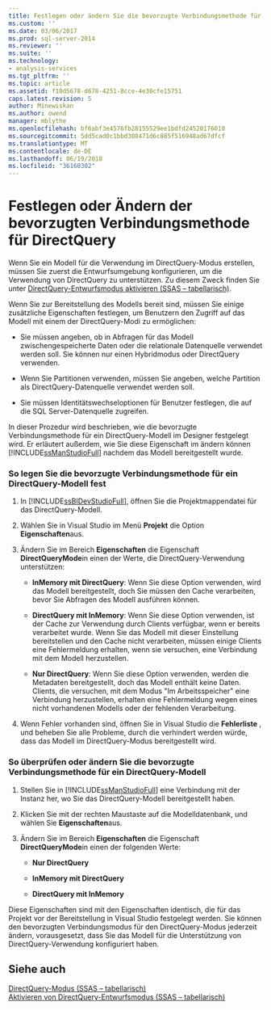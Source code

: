 ```yaml
---
title: Festlegen oder ändern Sie die bevorzugte Verbindungsmethode für DirectQuery | Microsoft Docs
ms.custom: ''
ms.date: 03/06/2017
ms.prod: sql-server-2014
ms.reviewer: ''
ms.suite: ''
ms.technology:
- analysis-services
ms.tgt_pltfrm: ''
ms.topic: article
ms.assetid: f10d5678-d678-4251-8cce-4e30cfe15751
caps.latest.revision: 5
author: Minewiskan
ms.author: owend
manager: mblythe
ms.openlocfilehash: bf6abf3e4576fb28155529ee1bdfd24520176010
ms.sourcegitcommit: 5dd5cad0c1bbd308471d6c885f516948ad67dfcf
ms.translationtype: MT
ms.contentlocale: de-DE
ms.lasthandoff: 06/19/2018
ms.locfileid: "36160302"
---
```

# <a name="set-or-change-the-preferred-connection-method-for-directquery"></a>Festlegen oder Ändern der bevorzugten Verbindungsmethode für DirectQuery
  Wenn Sie ein Modell für die Verwendung im DirectQuery-Modus erstellen, müssen Sie zuerst die Entwurfsumgebung konfigurieren, um die Verwendung von DirectQuery zu unterstützen. Zu diesem Zweck finden Sie unter [DirectQuery-Entwurfsmodus aktivieren &#40;SSAS – tabellarisch&#41;](tabular-models/enable-directquery-mode-in-ssdt.md).  
  
 Wenn Sie zur Bereitstellung des Modells bereit sind, müssen Sie einige zusätzliche Eigenschaften festlegen, um Benutzern den Zugriff auf das Modell mit einem der DirectQuery-Modi zu ermöglichen:  
  
-   Sie müssen angeben, ob in Abfragen für das Modell zwischengespeicherte Daten oder die relationale Datenquelle verwendet werden soll. Sie können nur einen Hybridmodus oder DirectQuery verwenden.  
  
-   Wenn Sie Partitionen verwenden, müssen Sie angeben, welche Partition als DirectQuery-Datenquelle verwendet werden soll.  
  
-   Sie müssen Identitätswechseloptionen für Benutzer festlegen, die auf die SQL Server-Datenquelle zugreifen.  
  
 In dieser Prozedur wird beschrieben, wie die bevorzugte Verbindungsmethode für ein DirectQuery-Modell im Designer festgelegt wird. Er erläutert außerdem, wie Sie diese Eigenschaft im ändern können [!INCLUDE[ssManStudioFull](../includes/ssmanstudiofull-md.md)] nachdem das Modell bereitgestellt wurde.  
  
### <a name="to-set-the-preferred-connection-method-for-a-directquery-model"></a>So legen Sie die bevorzugte Verbindungsmethode für ein DirectQuery-Modell fest  
  
1.  In [!INCLUDE[ssBIDevStudioFull](../includes/ssbidevstudiofull-md.md)], öffnen Sie die Projektmappendatei für das DirectQuery-Modell.  
  
2.  Wählen Sie in Visual Studio im Menü **Projekt** die Option **Eigenschaften**aus.  
  
3.  Ändern Sie im Bereich **Eigenschaften** die Eigenschaft **DirectQueryMode**in einen der Werte, die DirectQuery-Verwendung unterstützen:  
  
    -   **InMemory mit DirectQuery**: Wenn Sie diese Option verwenden, wird das Modell bereitgestellt, doch Sie müssen den Cache verarbeiten, bevor Sie Abfragen des Modell ausführen können.  
  
    -   **DirectQuery mit InMemory**: Wenn Sie diese Option verwenden, ist der Cache zur Verwendung durch Clients verfügbar, wenn er bereits verarbeitet wurde. Wenn Sie das Modell mit dieser Einstellung bereitstellen und den Cache nicht verarbeiten, müssen einige Clients eine Fehlermeldung erhalten, wenn sie versuchen, eine Verbindung mit dem Modell herzustellen.  
  
    -   **Nur DirectQuery**: Wenn Sie diese Option verwenden, werden die Metadaten bereitgestellt, doch das Modell enthält keine Daten. Clients, die versuchen, mit dem Modus "Im Arbeitsspeicher" eine Verbindung herzustellen, erhalten eine Fehlermeldung wegen eines nicht vorhandenen Modells oder der fehlenden Verarbeitung.  
  
4.  Wenn Fehler vorhanden sind, öffnen Sie in Visual Studio die **Fehlerliste** , und beheben Sie alle Probleme, durch die verhindert werden würde, dass das Modell im DirectQuery-Modus bereitgestellt wird.  
  
### <a name="to-verify-or-change-the-preferred-connection-method-for-a-directquery-model"></a>So überprüfen oder ändern Sie die bevorzugte Verbindungsmethode für ein DirectQuery-Modell  
  
1.  Stellen Sie in [!INCLUDE[ssManStudioFull](../includes/ssmanstudiofull-md.md)] eine Verbindung mit der Instanz her, wo Sie das DirectQuery-Modell bereitgestellt haben.  
  
2.  Klicken Sie mit der rechten Maustaste auf die Modelldatenbank, und wählen Sie **Eigenschaften**aus.  
  
3.  Ändern Sie im Bereich **Eigenschaften** die Eigenschaft **DirectQueryMode**in einen der folgenden Werte:  
  
    -   **Nur DirectQuery**  
  
    -   **InMemory mit DirectQuery**  
  
    -   **DirectQuery mit InMemory**  
  
 Diese Eigenschaften sind mit den Eigenschaften identisch, die für das Projekt vor der Bereitstellung in Visual Studio festgelegt werden. Sie können den bevorzugten Verbindungsmodus für den DirectQuery-Modus jederzeit ändern, vorausgesetzt, dass Sie das Modell für die Unterstützung von DirectQuery-Verwendung konfiguriert haben.  
  
## <a name="see-also"></a>Siehe auch  
 [DirectQuery-Modus &#40;SSAS – tabellarisch&#41;](tabular-models/directquery-mode-ssas-tabular.md)   
 [Aktivieren von DirectQuery-Entwurfsmodus &#40;SSAS – tabellarisch&#41;](tabular-models/enable-directquery-mode-in-ssdt.md)  
  
  